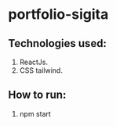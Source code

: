 # portfolio-sigita

## Technologies used:
1. ReactJs.
2. CSS tailwind.

## How to run:
1. npm start
